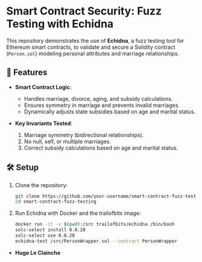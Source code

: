 # Smart Contract Security: Fuzz Testing with Echidna  

This repository demonstrates the use of **Echidna**, a fuzz testing tool for Ethereum smart contracts, to validate and secure a Solidity contract (`Person.sol`) modeling personal attributes and marriage relationships.  

## 🚀 Features  

- **Smart Contract Logic**:  
  - Handles marriage, divorce, aging, and subsidy calculations.  
  - Ensures symmetry in marriage and prevents invalid marriages.  
  - Dynamically adjusts state subsidies based on age and marital status.  

- **Key Invariants Tested**:  
  1. Marriage symmetry (bidirectional relationships).  
  2. No null, self, or multiple marriages.  
  3. Correct subsidy calculations based on age and marital status.  

## 🛠️ Setup  

1. Clone the repository:  
   ```bash
   git clone https://github.com/your-username/smart-contract-fuzz-testing.git
   cd smart-contract-fuzz-testing
   ```  
2. Run Echidna with Docker and the trailofbits image:  
   ```bash
   docker run -it -v $(pwd):/src trailofbits/echidna /bin/bash
   solc-select install 0.8.28
   solc-select use 0.8.28
   echidna-test /src/PersonWrapper.sol --contract PersonWrapper
   ```    

- **Hugo Le Clainche**   
